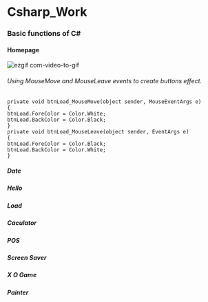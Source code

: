 # Csharp_Work
### Basic functions of C#

#### Homepage
![ezgif com-video-to-gif](https://github.com/JingHsu1997/Csharp_Work/assets/134953373/9c34c46c-0700-42df-bedb-9fc1e52c3f07)  
###### Using MouseMove and MouseLeave events to create buttons effect.

```C#=
private void btnLoad_MouseMove(object sender, MouseEventArgs e)
{
btnLoad.ForeColor = Color.White;
btnLoad.BackColor = Color.Black;
}
private void btnLoad_MouseLeave(object sender, EventArgs e)
{
btnLoad.ForeColor = Color.Black;
btnLoad.BackColor = Color.White;
}
```
##### Date

##### Hello

##### Load

##### Caculator

##### POS

##### Screen Saver

##### X O Game

##### Painter

